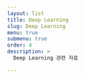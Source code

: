 ```yaml
---
layout: list
title: Deep Learning
slug: Deep Learning
menu: true
submenu: true
order: 4
description: >
  Deep Learning 관련 자료

---
```

